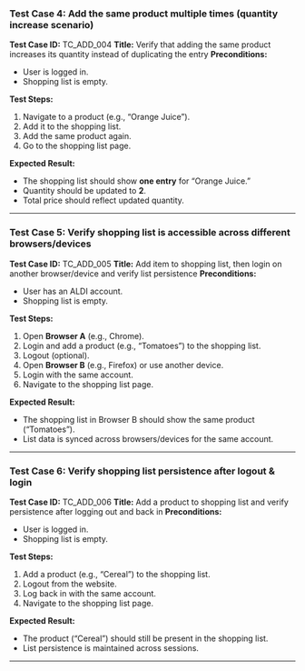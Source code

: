 ### **Test Case 4: Add the same product multiple times (quantity increase scenario)**

**Test Case ID:** TC\_ADD\_004
**Title:** Verify that adding the same product increases its quantity instead of duplicating the entry
**Preconditions:**

* User is logged in.
* Shopping list is empty.

**Test Steps:**

1. Navigate to a product (e.g., “Orange Juice”).
2. Add it to the shopping list.
3. Add the same product again.
4. Go to the shopping list page.

**Expected Result:**

* The shopping list should show **one entry** for “Orange Juice.”
* Quantity should be updated to **2**.
* Total price should reflect updated quantity.

---

### **Test Case 5: Verify shopping list is accessible across different browsers/devices**

**Test Case ID:** TC\_ADD\_005
**Title:** Add item to shopping list, then login on another browser/device and verify list persistence
**Preconditions:**

* User has an ALDI account.
* Shopping list is empty.

**Test Steps:**

1. Open **Browser A** (e.g., Chrome).
2. Login and add a product (e.g., “Tomatoes”) to the shopping list.
3. Logout (optional).
4. Open **Browser B** (e.g., Firefox) or use another device.
5. Login with the same account.
6. Navigate to the shopping list page.

**Expected Result:**

* The shopping list in Browser B should show the same product (“Tomatoes”).
* List data is synced across browsers/devices for the same account.

---

### **Test Case 6: Verify shopping list persistence after logout & login**

**Test Case ID:** TC\_ADD\_006
**Title:** Add a product to shopping list and verify persistence after logging out and back in
**Preconditions:**

* User is logged in.
* Shopping list is empty.

**Test Steps:**

1. Add a product (e.g., “Cereal”) to the shopping list.
2. Logout from the website.
3. Log back in with the same account.
4. Navigate to the shopping list page.

**Expected Result:**

* The product (“Cereal”) should still be present in the shopping list.
* List persistence is maintained across sessions.

---